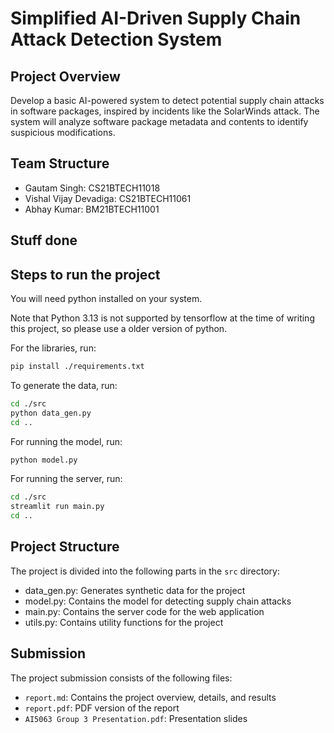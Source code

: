 # Simplified AI-Driven Supply Chain Attack Detection System

## Project Overview

Develop a basic AI-powered system to detect potential supply chain attacks in software packages, inspired by incidents like the SolarWinds attack. 
The system will analyze software package metadata and contents to identify suspicious modifications.

## Team Structure

- Gautam Singh: CS21BTECH11018
- Vishal Vijay Devadiga: CS21BTECH11061
- Abhay Kumar: BM21BTECH11001

## Stuff done

## Steps to run the project

You will need python installed on your system.

Note that Python 3.13 is not supported by tensorflow at the time of writing this project, so please use a older version of python.

For the libraries, run:

```bash
pip install ./requirements.txt
```

To generate the data, run:

```bash
cd ./src
python data_gen.py
cd ..

```

For running the model, run:

```bash
python model.py
```

For running the server, run:

```bash
cd ./src
streamlit run main.py
cd ..
```

## Project Structure

The project is divided into the following parts in the `src` directory:
- data_gen.py: Generates synthetic data for the project
- model.py: Contains the model for detecting supply chain attacks
- main.py: Contains the server code for the web application
- utils.py: Contains utility functions for the project

## Submission

The project submission consists of the following files:
- `report.md`: Contains the project overview, details, and results
- `report.pdf`: PDF version of the report
- `AI5063 Group 3 Presentation.pdf`: Presentation slides
